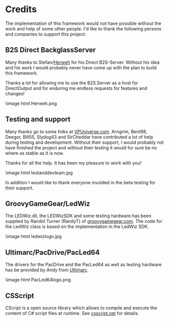 ﻿Credits
=======

The implementation of this framework would not have possible without the work and help of some other people. I'd like to thank the following persons and companies to support this project:

B2S Direct BackglassServer
--------------------------
Many thanks to Stefan/<a href="http://www.vpforums.org/index.php?showuser=57523">Herweh</a> for his Direct B2S-Server. Without his idea and his work I would probably never have come up with the plan to build this framework.

Thanks a lot for allowing me to use the B2S.Server as a host for DirectOutput and for enduring me endless requests for features and changes!

\image html Herweh.png

Testing and support
-------------------
Many thanks go to some folks at <a href="http://vpuniverse.com/">VPUniverse.com</a>. Arngrim, Bent98, Deegor, Bill55, Slydog43 and SirCheddar have contributed a lot of help during testing and development. Without their support, I would probably not have finished the project and without their testing it would for sure be no where as stable as it is now. 

Thanks for all the help. It has been my pleasure to work with you!

\image html testanddevteam.jpg

In addition I would like to thank everyone involded in the beta testing for their support.


GroovyGameGear/LedWiz
------
The LEDWiz.dll, the LEDWizSDK and some testing hardware has  been supplied by Randol Turner (RandyT) of <a href="http://groovygamegear.com">groovygamegear.com</a>.
The code for the LedWiz class is based on the implementation in the LedWiz SDK.

\image html ledwizlogo.jpg

Ultimarc/PacDrive/PacLed64
--------
The drivers for the PacDrive and the PacLed64 as well as testing hardware has be provided by Andy from <a href="http://www.ultimarc.com/">Ultimarc</a>.

\image html PacLed64logo.png

CSScript
--------
CScript is a open source library which allows to compile and execute the content of C# script files at runtime. See <a href="http://www.csscript.net">csscript.net</a> for details.


